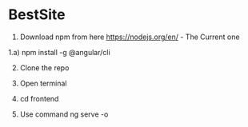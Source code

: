 # BestSite

1. Download npm from here https://nodejs.org/en/ - The Current one

1.a) npm install -g @angular/cli

2. Clone the repo

3. Open terminal

4. cd frontend

5. Use command ng serve -o
